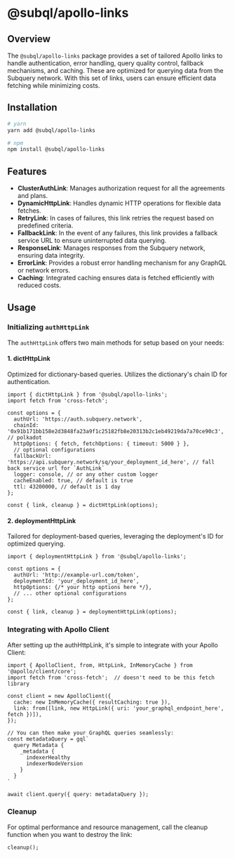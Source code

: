 # @subql/apollo-links

## Overview

The `@subql/apollo-links` package provides a set of tailored Apollo links to handle authentication, error handling, query quality control, fallback mechanisms, and caching. These are optimized for querying data from the Subquery network. With this set of links, users can ensure efficient data fetching while minimizing costs.

## Installation

```bash
# yarn
yarn add @subql/apollo-links

# npm
npm install @subql/apollo-links
```

## Features

- **ClusterAuthLink**: Manages authorization request for all the agreements and plans.
- **DynamicHttpLink**: Handles dynamic HTTP operations for flexible data fetches.
- **RetryLink**: In cases of failures, this link retries the request based on predefined criteria.
- **FallbackLink**: In the event of any failures, this link provides a fallback service URL to ensure uninterrupted data querying.
- **ResponseLink**: Manages responses from the Subquery network, ensuring data integrity.
- **ErrorLink**: Provides a robust error handling mechanism for any GraphQL or network errors.
- **Caching**: Integrated caching ensures data is fetched efficiently with reduced costs.

## Usage

### Initializing `authHttpLink`

The `authHttpLink` offers two main methods for setup based on your needs:

#### 1. dictHttpLink

Optimized for dictionary-based queries. Utilizes the dictionary's chain ID for authentication.

```TS
import { dictHttpLink } from '@subql/apollo-links';
import fetch from 'cross-fetch';

const options = {
  authUrl: 'https://auth.subquery.network',
  chainId: '0x91b171bb158e2d3848fa23a9f1c25182fb8e20313b2c1eb49219da7a70ce90c3', // polkadot
  httpOptions: { fetch, fetchOptions: { timeout: 5000 } },
  // optional configurations
  fallbackUrl: 'https://api.subquery.network/sq/your_deployment_id_here', // fall back service url for `AuthLink`
  logger: console, // or any other custom logger
  cacheEnabled: true, // default is true
  ttl: 43200000, // default is 1 day
};

const { link, cleanup } = dictHttpLink(options);
```

#### 2. deploymentHttpLink

Tailored for deployment-based queries, leveraging the deployment's ID for optimized querying.

```TS
import { deploymentHttpLink } from '@subql/apollo-links';

const options = {
  authUrl: 'http://example-url.com/token',
  deploymentId: 'your_deployment_id_here',
  httpOptions: {/* your http options here */},
  // ... other optional configurations
};

const { link, cleanup } = deploymentHttpLink(options);
```

### Integrating with Apollo Client

After setting up the authHttpLink, it's simple to integrate with your Apollo Client:

```TS
import { ApolloClient, from, HttpLink, InMemoryCache } from '@apollo/client/core';
import fetch from 'cross-fetch';  // doesn't need to be this fetch library

const client = new ApolloClient({
  cache: new InMemoryCache({ resultCaching: true }),
  link: from([link, new HttpLink({ uri: 'your_graphql_endpoint_here', fetch })]),
});

// You can then make your GraphQL queries seamlessly:
const metadataQuery = gql`
  query Metadata {
    _metadata {
      indexerHealthy
      indexerNodeVersion
    }
  }
`

await client.query({ query: metadataQuery });
```

### Cleanup

For optimal performance and resource management, call the cleanup function when you want to destroy the link:

```TS
cleanup();
```